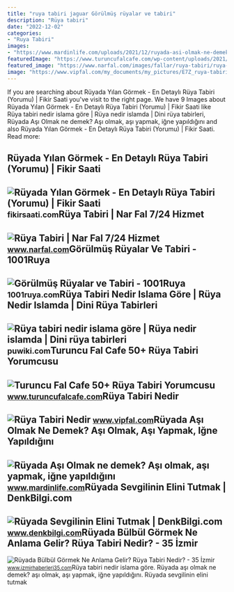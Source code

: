 ```yaml
---
title: "ruya tabiri jaguar Görülmüş rüyalar ve tabiri"
description: "Rüya tabiri"
date: "2022-12-02"
categories:
- "Ruya Tabiri"
images:
- "https://www.mardinlife.com/uploads/2021/12/ruyada-asi-olmak-ne-demek-asi-olmak-asi-yapmak-igne-yapildigini-gormek-ruya-tabiri-nedir-108684.png?234234.234234"
featuredImage: "https://www.turuncufalcafe.com/wp-content/uploads/2021/04/ruya-tabiri-4-768x509.jpg"
featured_image: "https://www.narfal.com/images/fallar/ruya-tabiri/ruya-tabiri-6.jpg"
image: "https://www.vipfal.com/my_documents/my_pictures/E7Z_ruya-tabiri-nedir.jpg"
---
```


If you are searching about Rüyada Yılan Görmek - En Detaylı Rüya Tabiri (Yorumu) | Fikir Saati you've visit to the right page. We have 9 Images about Rüyada Yılan Görmek - En Detaylı Rüya Tabiri (Yorumu) | Fikir Saati like Rüya tabiri nedir islama göre | Rüya nedir islamda | Dini rüya tabirleri, Rüyada Aşı Olmak ne demek? Aşı olmak, aşı yapmak, iğne yapıldığını and also Rüyada Yılan Görmek - En Detaylı Rüya Tabiri (Yorumu) | Fikir Saati. Read more:

Rüyada Yılan Görmek - En Detaylı Rüya Tabiri (Yorumu) | Fikir Saati
-------------------------------------------------------------------

 ![Rüyada Yılan Görmek - En Detaylı Rüya Tabiri (Yorumu) | Fikir Saati](https://fikirsaati.com/wp-content/uploads/2021/09/ruyada-yilan-gormek-en-detayli-ruya-tabiri-yorumu.jpg) <small>fikirsaati.com</small>Rüya Tabiri | Nar Fal 7/24 Hizmet
---------------------------------

 ![Rüya Tabiri | Nar Fal 7/24 Hizmet](https://www.narfal.com/images/fallar/ruya-tabiri/ruya-tabiri-6.jpg) <small>www.narfal.com</small>Görülmüş Rüyalar Ve Tabiri - 1001Ruya
-------------------------------------

 ![Görülmüş Rüyalar ve Tabiri - 1001Ruya](https://1001ruya.com/wp-content/uploads/gorulmus-ruya-ve-anlamlari.jpg) <small>1001ruya.com</small>Rüya Tabiri Nedir Islama Göre | Rüya Nedir Islamda | Dini Rüya Tabirleri
------------------------------------------------------------------------

 ![Rüya tabiri nedir islama göre | Rüya nedir islamda | Dini rüya tabirleri](https://puwiki.com/wp-content/uploads/2018/10/ruya-tabiri-nedir-islama-gore.jpg) <small>puwiki.com</small>Turuncu Fal Cafe 50+ Rüya Tabiri Yorumcusu
------------------------------------------

 ![Turuncu Fal Cafe 50+ Rüya Tabiri Yorumcusu](https://www.turuncufalcafe.com/wp-content/uploads/2021/04/ruya-tabiri-4-768x509.jpg) <small>www.turuncufalcafe.com</small>Rüya Tabiri Nedir
-----------------

 ![Rüya Tabiri Nedir](https://www.vipfal.com/my_documents/my_pictures/E7Z_ruya-tabiri-nedir.jpg) <small>www.vipfal.com</small>Rüyada Aşı Olmak Ne Demek? Aşı Olmak, Aşı Yapmak, Iğne Yapıldığını
------------------------------------------------------------------

 ![Rüyada Aşı Olmak ne demek? Aşı olmak, aşı yapmak, iğne yapıldığını](https://www.mardinlife.com/uploads/2021/12/ruyada-asi-olmak-ne-demek-asi-olmak-asi-yapmak-igne-yapildigini-gormek-ruya-tabiri-nedir-108684.png?234234.234234) <small>www.mardinlife.com</small>Rüyada Sevgilinin Elini Tutmak | DenkBilgi.com
----------------------------------------------

 ![Rüyada Sevgilinin Elini Tutmak | DenkBilgi.com](http://www.denkbilgi.com/wp-content/uploads/ruya-tabiri1.jpg) <small>www.denkbilgi.com</small>Rüyada Bülbül Görmek Ne Anlama Gelir? Rüya Tabiri Nedir? - 35 İzmir
-------------------------------------------------------------------

 ![Rüyada Bülbül Görmek Ne Anlama Gelir? Rüya Tabiri Nedir? - 35 İzmir](https://www.izmirhaberleri35.com/wp-content/uploads/2021/09/ruyada-bulbul-gormek-ne-anlama-gelir-ruya-tabiri-nedir-660x330.jpg) <small>www.izmirhaberleri35.com</small>Rüya tabiri nedir islama göre. Rüyada aşı olmak ne demek? aşı olmak, aşı yapmak, iğne yapıldığını. Rüyada sevgilinin elini tutmak
